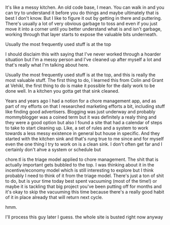 It's like a messy kitchen. An old code base, I mean. You can walk in and you can try to understand it before you do things and maybe ultimately that is best I don't know. But I like to figure it out by getting in there and puttering. There's usually a lot of very obvious garbage to toss and even if you just move it into a corner until you better understand what is and isn't garbage, working through that layer starts to expose the valuable bits underneath.

Usually the most frequently used stuff is at the top

I should disclaim this with saying that I've never worked through a hoarder situation but I'm a messy person and I've cleaned up after myself a lot and that's really what I'm talking about here.

Usually the most frequently used stuff is at the top, and this is really the most valuable stuff. The first thing to do, I learned this from Colin and Grant at Vehikl, the first thing to do is make it possible for the daily work to be done well. In a kitchen you gotta get that sink cleaned.

Years and years ago I had a notion for a chore management app, and as part of my efforts on that I researched marketing efforts a bit, including stuff like finding good advertisers. Blogging was just underway and probably mommyblogger was a coined term but it was definitely a realy thing and they were a good option but also I found a site that had a calendar of steps to take to start cleaning up. Like, a set of rules and a system to work towards a less messy existence in general but house in specific. And they started with the kitchen sink and that's rung true to me since and for myself even the one thing I try to work on is a clean sink. I don't often get far and I certainly don't ahve a system or schedule but 

chore.tl is the triage model applied to chore management. The shit that is actually important gets bubbled to the top. I was thinking about it in the incentive/economy model which is still interesting to explore but I think probably I need to think of it from the triage model. There's just a ton of shit to do, but is your time today best spent vacuuming (most of the time!) or maybe it is tackling that big project you've been putting off for months and it's okay to skip the vacuuming this time because there's a really good habit of it in place already that will return next cycle.

hmm.

I'll process this guy later I guess. the whole site is busted right now anyway